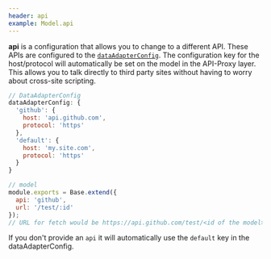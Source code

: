 ```yaml
---
header: api
example: Model.api
---
```


**api** is a configuration that allows you to change to a different API.  These APIs are configured to the [`dataAdapterConfig`](/app#config).  The configuration key for the host/protocol will automatically be set on the model in the API-Proxy layer.  This allows you to talk directly to third party sites without having to worry about cross-site scripting.

```js
// DataAdapterConfig
dataAdapterConfig: {
  'github': {
    host: 'api.github.com',
    protocol: 'https'
  },
  'default': {
    host: 'my.site.com',
    protocol: 'https'
  }
}

// model
module.exports = Base.extend({
  api: 'github',
  url: '/test/:id'
});
// URL for fetch would be https://api.github.com/test/<id of the model>
```

If you don't provide an `api` it will automatically use the `default` key in the dataAdapterConfig.
